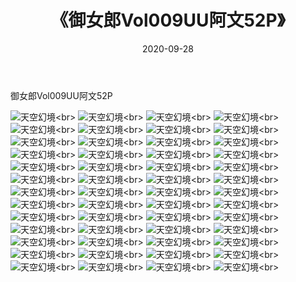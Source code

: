 ﻿---
layout: post
title: 《御女郎Vol009UU阿文52P》
date: 2020-09-28
img: http://photo.orgx.cf/性感/2020/御女郎Vol009UU阿文52P/000.jpg
tags: [美女,性感,泳衣]
---

御女郎Vol009UU阿文52P



![天空幻境](http://photo.orgx.cf/性感/2020/御女郎Vol009UU阿文52P/001.jpg''天空幻境'')<br>
![天空幻境](http://photo.orgx.cf/性感/2020/御女郎Vol009UU阿文52P/002.jpg''天空幻境'')<br>
![天空幻境](http://photo.orgx.cf/性感/2020/御女郎Vol009UU阿文52P/003.jpg''天空幻境'')<br>
![天空幻境](http://photo.orgx.cf/性感/2020/御女郎Vol009UU阿文52P/004.jpg''天空幻境'')<br>
![天空幻境](http://photo.orgx.cf/性感/2020/御女郎Vol009UU阿文52P/005.jpg''天空幻境'')<br>
![天空幻境](http://photo.orgx.cf/性感/2020/御女郎Vol009UU阿文52P/006.jpg''天空幻境'')<br>
![天空幻境](http://photo.orgx.cf/性感/2020/御女郎Vol009UU阿文52P/007.jpg''天空幻境'')<br>
![天空幻境](http://photo.orgx.cf/性感/2020/御女郎Vol009UU阿文52P/008.jpg''天空幻境'')<br>
![天空幻境](http://photo.orgx.cf/性感/2020/御女郎Vol009UU阿文52P/009.jpg''天空幻境'')<br>
![天空幻境](http://photo.orgx.cf/性感/2020/御女郎Vol009UU阿文52P/010.jpg''天空幻境'')<br>
![天空幻境](http://photo.orgx.cf/性感/2020/御女郎Vol009UU阿文52P/011.jpg''天空幻境'')<br>
![天空幻境](http://photo.orgx.cf/性感/2020/御女郎Vol009UU阿文52P/012.jpg''天空幻境'')<br>
![天空幻境](http://photo.orgx.cf/性感/2020/御女郎Vol009UU阿文52P/013.jpg''天空幻境'')<br>
![天空幻境](http://photo.orgx.cf/性感/2020/御女郎Vol009UU阿文52P/014.jpg''天空幻境'')<br>
![天空幻境](http://photo.orgx.cf/性感/2020/御女郎Vol009UU阿文52P/015.jpg''天空幻境'')<br>
![天空幻境](http://photo.orgx.cf/性感/2020/御女郎Vol009UU阿文52P/016.jpg''天空幻境'')<br>
![天空幻境](http://photo.orgx.cf/性感/2020/御女郎Vol009UU阿文52P/017.jpg''天空幻境'')<br>
![天空幻境](http://photo.orgx.cf/性感/2020/御女郎Vol009UU阿文52P/018.jpg''天空幻境'')<br>
![天空幻境](http://photo.orgx.cf/性感/2020/御女郎Vol009UU阿文52P/019.jpg''天空幻境'')<br>
![天空幻境](http://photo.orgx.cf/性感/2020/御女郎Vol009UU阿文52P/020.jpg''天空幻境'')<br>
![天空幻境](http://photo.orgx.cf/性感/2020/御女郎Vol009UU阿文52P/021.jpg''天空幻境'')<br>
![天空幻境](http://photo.orgx.cf/性感/2020/御女郎Vol009UU阿文52P/022.jpg''天空幻境'')<br>
![天空幻境](http://photo.orgx.cf/性感/2020/御女郎Vol009UU阿文52P/023.jpg''天空幻境'')<br>
![天空幻境](http://photo.orgx.cf/性感/2020/御女郎Vol009UU阿文52P/024.jpg''天空幻境'')<br>
![天空幻境](http://photo.orgx.cf/性感/2020/御女郎Vol009UU阿文52P/025.jpg''天空幻境'')<br>
![天空幻境](http://photo.orgx.cf/性感/2020/御女郎Vol009UU阿文52P/026.jpg''天空幻境'')<br>
![天空幻境](http://photo.orgx.cf/性感/2020/御女郎Vol009UU阿文52P/027.jpg''天空幻境'')<br>
![天空幻境](http://photo.orgx.cf/性感/2020/御女郎Vol009UU阿文52P/028.jpg''天空幻境'')<br>
![天空幻境](http://photo.orgx.cf/性感/2020/御女郎Vol009UU阿文52P/029.jpg''天空幻境'')<br>
![天空幻境](http://photo.orgx.cf/性感/2020/御女郎Vol009UU阿文52P/030.jpg''天空幻境'')<br>
![天空幻境](http://photo.orgx.cf/性感/2020/御女郎Vol009UU阿文52P/031.jpg''天空幻境'')<br>
![天空幻境](http://photo.orgx.cf/性感/2020/御女郎Vol009UU阿文52P/032.jpg''天空幻境'')<br>
![天空幻境](http://photo.orgx.cf/性感/2020/御女郎Vol009UU阿文52P/033.jpg''天空幻境'')<br>
![天空幻境](http://photo.orgx.cf/性感/2020/御女郎Vol009UU阿文52P/034.jpg''天空幻境'')<br>
![天空幻境](http://photo.orgx.cf/性感/2020/御女郎Vol009UU阿文52P/035.jpg''天空幻境'')<br>
![天空幻境](http://photo.orgx.cf/性感/2020/御女郎Vol009UU阿文52P/036.jpg''天空幻境'')<br>
![天空幻境](http://photo.orgx.cf/性感/2020/御女郎Vol009UU阿文52P/037.jpg''天空幻境'')<br>
![天空幻境](http://photo.orgx.cf/性感/2020/御女郎Vol009UU阿文52P/038.jpg''天空幻境'')<br>
![天空幻境](http://photo.orgx.cf/性感/2020/御女郎Vol009UU阿文52P/039.jpg''天空幻境'')<br>
![天空幻境](http://photo.orgx.cf/性感/2020/御女郎Vol009UU阿文52P/040.jpg''天空幻境'')<br>
![天空幻境](http://photo.orgx.cf/性感/2020/御女郎Vol009UU阿文52P/041.jpg''天空幻境'')<br>
![天空幻境](http://photo.orgx.cf/性感/2020/御女郎Vol009UU阿文52P/042.jpg''天空幻境'')<br>
![天空幻境](http://photo.orgx.cf/性感/2020/御女郎Vol009UU阿文52P/043.jpg''天空幻境'')<br>
![天空幻境](http://photo.orgx.cf/性感/2020/御女郎Vol009UU阿文52P/044.jpg''天空幻境'')<br>
![天空幻境](http://photo.orgx.cf/性感/2020/御女郎Vol009UU阿文52P/045.jpg''天空幻境'')<br>
![天空幻境](http://photo.orgx.cf/性感/2020/御女郎Vol009UU阿文52P/046.jpg''天空幻境'')<br>
![天空幻境](http://photo.orgx.cf/性感/2020/御女郎Vol009UU阿文52P/047.jpg''天空幻境'')<br>
![天空幻境](http://photo.orgx.cf/性感/2020/御女郎Vol009UU阿文52P/048.jpg''天空幻境'')<br>
![天空幻境](http://photo.orgx.cf/性感/2020/御女郎Vol009UU阿文52P/049.jpg''天空幻境'')<br>
![天空幻境](http://photo.orgx.cf/性感/2020/御女郎Vol009UU阿文52P/050.jpg''天空幻境'')<br>
![天空幻境](http://photo.orgx.cf/性感/2020/御女郎Vol009UU阿文52P/051.jpg''天空幻境'')<br>
![天空幻境](http://photo.orgx.cf/性感/2020/御女郎Vol009UU阿文52P/052.jpg''天空幻境'')<br>